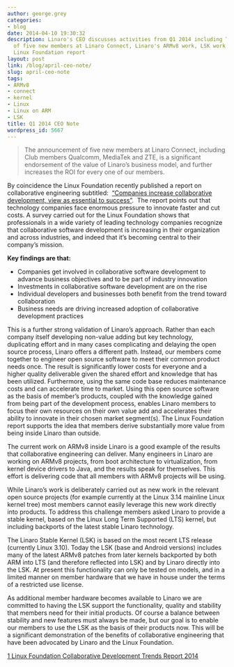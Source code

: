 ```yaml
---
author: george.grey
categories:
- blog
date: 2014-04-10 19:30:32
description: Linaro's CEO discusses activities from Q1 2014 including The announcement
  of five new members at Linaro Connect, Linaro's ARMv8 work, LSK work and the latest
  Linux Foundation report
layout: post
link: /blog/april-ceo-note/
slug: april-ceo-note
tags:
- ARMv8
- connect
- kernel
- Linux
- Linux on ARM
- LSK
title: Q1 2014 CEO Note
wordpress_id: 5667
---
```


> The announcement of five new members at Linaro Connect, including Club members Qualcomm, MediaTek and ZTE, is a significant endorsement of the value of Linaro’s business model, and further increases the ROI for every one of our members.

By coincidence the Linux Foundation recently published a report on collaborative engineering subtitled:  [“Companies increase collaborative development, view as essential to success”](http://www.linuxfoundation.org/publications/linux-foundation/collaborative-development-trends-report-2014).  The report points out that technology companies face enormous pressure to innovate faster and cut costs. A survey carried out for the Linux Foundation shows that professionals in a wide variety of leading technology companies recognize that collaborative software development is increasing in their organization and across industries, and indeed that it’s becoming central to their company’s mission.

**Key findings are that:**

  * Companies get involved in collaborative software development to advance business objectives and to be part of industry innovation
  * Investments in collaborative software development are on the rise
  * Individual developers and businesses both benefit from the trend toward collaboration
  * Business needs are driving increased adoption of collaborative development practices

This is a further strong validation of Linaro’s approach. Rather than each company itself developing non-value adding but key technology, duplicating effort and in many cases complicating and delaying the open source process, Linaro offers a different path. Instead, our members come together to engineer open source software to meet their common product needs once. The result is significantly lower costs for everyone and a higher quality deliverable given the shared effort and knowledge that has been utilized. Furthermore, using the same code base reduces maintenance costs and can accelerate time to market. Using this open source software as the basis of member’s products, coupled with the knowledge gained from being part of the development process, enables Linaro members to focus their own resources on their own value add and accelerates their ability to innovate in their chosen market segment(s). The Linux Foundation report supports the idea that members derive substantially more value from being inside Linaro than outside.

The current work on ARMv8 inside Linaro is a good example of the results that collaborative engineering can deliver. Many engineers in Linaro are working on ARMv8 projects, from boot architecture to virtualization, from kernel device drivers to Java, and the results speak for themselves. This effort is delivering code that all members with ARMv8 projects will be using.

While Linaro’s work is deliberately carried out as new work in the relevant open source projects (for example currently at the Linux 3.14 mainline Linux kernel tree) most members cannot easily leverage this new work directly into products. To address this challenge members asked Linaro to provide a stable kernel, based on the Linux Long Term Supported (LTS) kernel, but including backports of the latest stable Linaro technology.

The Linaro Stable Kernel (LSK) is based on the most recent LTS release (currently Linux 3.10). Today the LSK (base and Android versions) includes many of the latest ARMv8 patches from later kernels backported by both ARM into LTS (and therefore reflected into LSK) and by Linaro directly into the LSK. At present this functionality can only be tested on models, and in a limited manner on member hardware that we have in house under the terms of a restricted use license.

As additional member hardware becomes available to Linaro we are committed to having the LSK support the functionality, quality and stability that members need for their initial products. Of course a balance between stability and new features must always be made, but our goal is to enable our members to use the LSK as the basis of their products now. This will be a significant demonstration of the benefits of collaborative engineering that have been advocated by Linaro and the Linux Foundation.


[1 Linux Foundation Collaborative Development Trends Report 2014](http://www.linuxfoundation.org/publications/linux-foundation/collaborative-development-trends-report-2014)